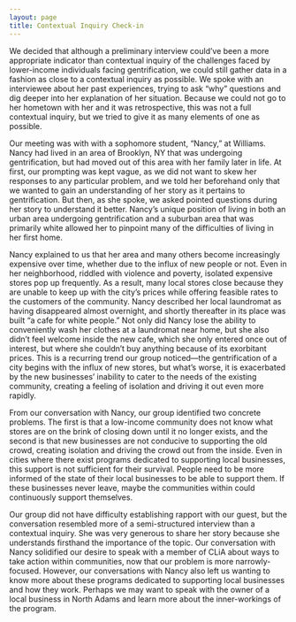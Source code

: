 ```yaml
---
layout: page
title: Contextual Inquiry Check-in
---
```


We decided that although a preliminary interview could’ve been a more appropriate indicator than contextual inquiry of the challenges faced by lower-income individuals facing gentrification, we could still gather data in a fashion as close to a contextual inquiry as possible. We spoke with an interviewee about her past experiences, trying to ask “why” questions and dig deeper into her explanation of her situation. Because we could not go to her hometown with her and it was retrospective, this was not a full contextual inquiry, but we tried to give it as many elements of one as possible. 

Our meeting was with with a sophomore student, “Nancy,” at Williams. Nancy had lived in an area of Brooklyn, NY that was undergoing gentrification, but had moved out of this area with her family later in life. At first, our prompting was kept vague, as we did not want to skew her responses to any particular problem, and we told her beforehand only that we wanted to gain an understanding of her story as it pertains to gentrification. But then, as she spoke, we asked pointed questions during her story to understand it better. Nancy’s unique position of living in both an urban area undergoing gentrification and a suburban area that was primarily white allowed her to pinpoint many of the difficulties of living in her first home. 

Nancy explained to us that her area and many others become increasingly expensive over time, whether due to the influx of new people or not. Even in her neighborhood, riddled with violence and poverty, isolated expensive stores pop up frequently. As a result, many local stores close because they are unable to keep up with the city’s prices while offering feasible rates to the customers of the community. Nancy described her local laundromat as having disappeared almost overnight, and shortly thereafter in its place was built “a cafe for white people.” Not only did Nancy lose the ability to conveniently wash her clothes at a laundromat near home, but she also didn’t feel welcome inside the new cafe, which she only entered once out of interest, but where she couldn’t buy anything because of its exorbitant prices. This is a recurring trend our group noticed––the gentrification of a city begins with the influx of new stores, but what’s worse, it is exacerbated by the new businesses’ inability to cater to the needs of the existing community, creating a feeling of isolation and driving it out even more rapidly. 
	
From our conversation with Nancy, our group identified two concrete problems. The first is that a low-income community does not know what stores are on the brink of closing down until it no longer exists, and the second is that new businesses are not conducive to supporting the old crowd, creating isolation and driving the crowd out from the inside. Even in cities where there exist programs dedicated to supporting local businesses, this support is not sufficient for their survival. People need to be more informed of the state of their local businesses to be able to support them. If these businesses never leave, maybe the communities within could continuously support themselves. 
	
Our group did not have difficulty establishing rapport with our guest, but the conversation resembled more of a semi-structured interview than a contextual inquiry. She was very generous to share her story because she understands firsthand the importance of the topic. Our conversation with Nancy solidified our desire to speak with a member of CLiA about ways to take action within communities, now that our problem is more narrowly-focused. However, our conversations with Nancy also left us wanting to know more about these programs dedicated to supporting local businesses and how they work. Perhaps we may want to speak with the owner of a local business in North Adams and learn more about the inner-workings of the program.
